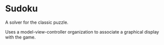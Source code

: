 # Sudoku

A solver for the classic puzzle.

Uses a model-view-controller organization to 
associate a graphical display with the game. 

